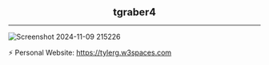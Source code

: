
 <h1 align="center" style="font-size: 20">
tgraber4
</h1>

 ------------------ 
 ![Screenshot 2024-11-09 215226](https://github.com/user-attachments/assets/55a14e23-78dc-471a-96d4-7f3880b5b811)

⚡ Personal Website: https://tylerg.w3spaces.com

<!---
tgraber4/tgraber4 is a ✨ special ✨ repository because its `README.md` (this file) appears on your GitHub profile.
You can click the Preview link to take a look at your changes.
--->
